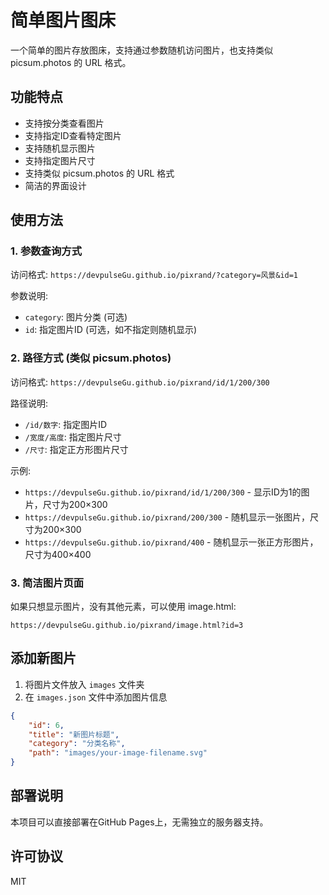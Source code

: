 # 简单图片图床

一个简单的图片存放图床，支持通过参数随机访问图片，也支持类似 picsum.photos 的 URL 格式。

## 功能特点

- 支持按分类查看图片
- 支持指定ID查看特定图片
- 支持随机显示图片
- 支持指定图片尺寸
- 支持类似 picsum.photos 的 URL 格式
- 简洁的界面设计

## 使用方法

### 1. 参数查询方式

访问格式: `https://devpulseGu.github.io/pixrand/?category=风景&id=1`

参数说明:
- `category`: 图片分类 (可选)
- `id`: 指定图片ID (可选，如不指定则随机显示)

### 2. 路径方式 (类似 picsum.photos)

访问格式: `https://devpulseGu.github.io/pixrand/id/1/200/300`

路径说明:
- `/id/数字`: 指定图片ID
- `/宽度/高度`: 指定图片尺寸
- `/尺寸`: 指定正方形图片尺寸

示例:
- `https://devpulseGu.github.io/pixrand/id/1/200/300` - 显示ID为1的图片，尺寸为200×300
- `https://devpulseGu.github.io/pixrand/200/300` - 随机显示一张图片，尺寸为200×300
- `https://devpulseGu.github.io/pixrand/400` - 随机显示一张正方形图片，尺寸为400×400

### 3. 简洁图片页面

如果只想显示图片，没有其他元素，可以使用 image.html:

`https://devpulseGu.github.io/pixrand/image.html?id=3`

## 添加新图片

1. 将图片文件放入 `images` 文件夹
2. 在 `images.json` 文件中添加图片信息

```json
{
    "id": 6,
    "title": "新图片标题",
    "category": "分类名称",
    "path": "images/your-image-filename.svg"
}
```

## 部署说明

本项目可以直接部署在GitHub Pages上，无需独立的服务器支持。

## 许可协议

MIT